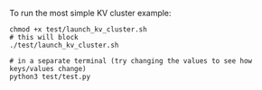 To run the most simple KV cluster example:

```
chmod +x test/launch_kv_cluster.sh
# this will block
./test/launch_kv_cluster.sh

# in a separate terminal (try changing the values to see how keys/values change)
python3 test/test.py
```